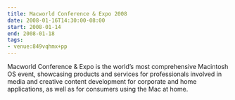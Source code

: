 ```yaml
---
title: Macworld Conference & Expo 2008
date: 2008-01-16T14:30:00-08:00
start: 2008-01-14
end: 2008-01-18
tags:
- venue:849vqhmx+pp
---
```

Macworld Conference & Expo is the world’s most comprehensive Macintosh OS event, showcasing products and services for professionals involved in media and creative content development for corporate and home applications, as well as for consumers using the Mac at home.
